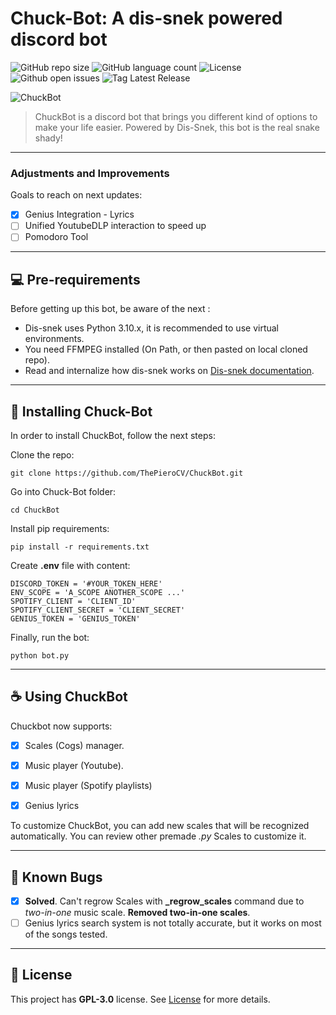 # Chuck-Bot: A dis-snek powered discord bot

![GitHub repo size](https://img.shields.io/github/repo-size/ThePieroCV/ChuckBot?style=for-the-badge)
![GitHub language count](https://img.shields.io/github/languages/count/ThePieroCV/ChuckBot?style=for-the-badge)
![License](https://img.shields.io/github/license/ThePieroCV/ChuckBot?style=for-the-badge)
![Github open issues](https://img.shields.io/github/issues-raw/ThePieroCV/ChuckBot?style=for-the-badge)
![Tag Latest Release](https://img.shields.io/github/v/tag/ThePieroCV/ChuckBot?style=for-the-badge)

![ChuckBot](./assets/lr.gif)

> ChuckBot is a discord bot that brings you different kind of options to make your life easier. Powered by Dis-Snek, this bot is the real snake shady!

___
### Adjustments and Improvements

Goals to reach on next updates:

- [x] Genius Integration - Lyrics
- [ ] Unified YoutubeDLP interaction to speed up
- [ ] Pomodoro Tool

___

## 💻 Pre-requirements

Before getting up this bot, be aware of the next :

* Dis-snek uses Python 3.10.x, it is recommended to use virtual environments.
* You need FFMPEG installed (On Path, or then pasted on local cloned repo).
* Read and internalize how dis-snek works on [Dis-snek documentation](https://dis-snek.readthedocs.io).

___
## 🚀 Installing Chuck-Bot

In order to install ChuckBot, follow the next steps:

Clone the repo:
```console
git clone https://github.com/ThePieroCV/ChuckBot.git
```

Go into Chuck-Bot folder:
```console
cd ChuckBot
```

Install pip requirements:
```console
pip install -r requirements.txt
```

Create **.env** file with content:
```
DISCORD_TOKEN = '#YOUR_TOKEN_HERE'
ENV_SCOPE = 'A_SCOPE ANOTHER_SCOPE ...'
SPOTIFY_CLIENT = 'CLIENT_ID'
SPOTIFY_CLIENT_SECRET = 'CLIENT_SECRET'
GENIUS_TOKEN = 'GENIUS_TOKEN'
```

Finally, run the bot:
```console
python bot.py
```

___
## ☕ Using ChuckBot

Chuckbot now supports:
- [X] Scales (Cogs) manager.
- [X] Music player (Youtube).
- [X] Music player (Spotify playlists)
- [X] Genius lyrics


To customize ChuckBot, you can add new scales that will be recognized automatically. You can review other premade *.py* Scales to customize it.

___

## 🐞 Known Bugs
- [X] **Solved**. Can't regrow Scales with **_regrow_scales** command due to *two-in-one* music scale. **Removed two-in-one scales**.
- [ ] Genius lyrics search system is not totally accurate, but it works on most of the songs tested.

___

## 📝 License

This project has **GPL-3.0** license. See [License](LICENSE) for more details.
